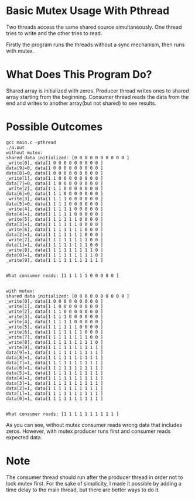 # Basic Mutex Usage With Pthread
Two threads access the same shared source simultaneously. One thread tries to write and the other tries to read.

Firstly the program runs the threads without a sync mechanism, then runs with mutex. 

# What Does This Program Do?   

Shared array is initialized with zeros. Producer thread writes ones to shared array starting from the beginning. Consumer thread reads the data from the end and writes to another array(but not shared) to see results.


# Possible Outcomes
```
gcc main.c -pthread
./a.out
without mutex:
shared data initialized: [0 0 0 0 0 0 0 0 0 0 ]
_write[0], data[1 0 0 0 0 0 0 0 0 0 ]
data[9]=0, data[1 0 0 0 0 0 0 0 0 0 ]
data[8]=0, data[1 0 0 0 0 0 0 0 0 0 ]
_write[1], data[1 1 0 0 0 0 0 0 0 0 ]
data[7]=0, data[1 1 0 0 0 0 0 0 0 0 ]
_write[2], data[1 1 1 0 0 0 0 0 0 0 ]
data[6]=0, data[1 1 1 0 0 0 0 0 0 0 ]
_write[3], data[1 1 1 1 0 0 0 0 0 0 ]
data[5]=0, data[1 1 1 1 0 0 0 0 0 0 ]
_write[4], data[1 1 1 1 1 0 0 0 0 0 ]
data[4]=1, data[1 1 1 1 1 0 0 0 0 0 ]
_write[5], data[1 1 1 1 1 1 0 0 0 0 ]
data[3]=1, data[1 1 1 1 1 1 0 0 0 0 ]
_write[6], data[1 1 1 1 1 1 1 0 0 0 ]
data[2]=1, data[1 1 1 1 1 1 1 0 0 0 ]
_write[7], data[1 1 1 1 1 1 1 1 0 0 ]
data[1]=1, data[1 1 1 1 1 1 1 1 0 0 ]
_write[8], data[1 1 1 1 1 1 1 1 1 0 ]
data[0]=1, data[1 1 1 1 1 1 1 1 1 0 ]
_write[9], data[1 1 1 1 1 1 1 1 1 1 ]


What consumer reads: [1 1 1 1 1 0 0 0 0 0 ]


with mutex:
shared data initialized: [0 0 0 0 0 0 0 0 0 0 ]
_write[0], data[1 0 0 0 0 0 0 0 0 0 ]
_write[1], data[1 1 0 0 0 0 0 0 0 0 ]
_write[2], data[1 1 1 0 0 0 0 0 0 0 ]
_write[3], data[1 1 1 1 0 0 0 0 0 0 ]
_write[4], data[1 1 1 1 1 0 0 0 0 0 ]
_write[5], data[1 1 1 1 1 1 0 0 0 0 ]
_write[6], data[1 1 1 1 1 1 1 0 0 0 ]
_write[7], data[1 1 1 1 1 1 1 1 0 0 ]
_write[8], data[1 1 1 1 1 1 1 1 1 0 ]
_write[9], data[1 1 1 1 1 1 1 1 1 1 ]
data[9]=1, data[1 1 1 1 1 1 1 1 1 1 ]
data[8]=1, data[1 1 1 1 1 1 1 1 1 1 ]
data[7]=1, data[1 1 1 1 1 1 1 1 1 1 ]
data[6]=1, data[1 1 1 1 1 1 1 1 1 1 ]
data[5]=1, data[1 1 1 1 1 1 1 1 1 1 ]
data[4]=1, data[1 1 1 1 1 1 1 1 1 1 ]
data[3]=1, data[1 1 1 1 1 1 1 1 1 1 ]
data[2]=1, data[1 1 1 1 1 1 1 1 1 1 ]
data[1]=1, data[1 1 1 1 1 1 1 1 1 1 ]
data[0]=1, data[1 1 1 1 1 1 1 1 1 1 ]


What consumer reads: [1 1 1 1 1 1 1 1 1 1 ]
```

As you can see, without mutex consumer reads wrong data that includes zeros. However, with mutex producer runs first and consumer reads expected data.

# Note
The consumer thread should run after the producer thread in order not to lock mutex first. For the sake of simplicity, I made it possible by adding a time delay to the main thread, but there are better ways to do it. 
